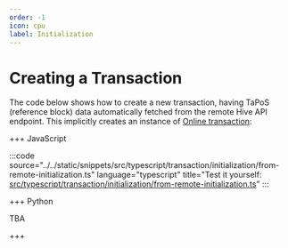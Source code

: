```yaml
---
order: -1
icon: cpu
label: Initialization
---
```


# Creating a Transaction

The code below shows how to create a new transaction, having TaPoS (reference block) data automatically fetched from the remote Hive API endpoint. This implicitly creates an instance of [Online transaction](./working-with-transaction/online-transaction):

+++ JavaScript

:::code source="../../static/snippets/src/typescript/transaction/initialization/from-remote-initialization.ts" language="typescript" title="Test it yourself: [src/typescript/transaction/initialization/from-remote-initialization.ts](https://stackblitz.com/github/openhive-network/wax-doc-snippets?file=src%2Ftypescript%2Ftransaction%2Finitialization%2Ffrom-remote-initialization.ts&startScript=test-transaction-initialization-from-remote-initialization)" :::

+++ Python

TBA

+++
